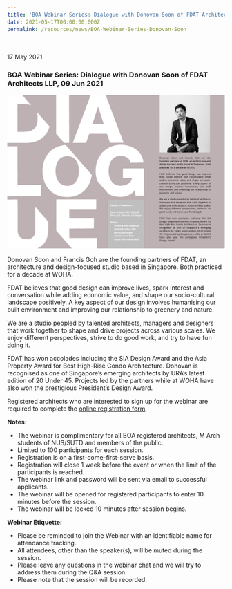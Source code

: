 ```yaml
---
title: 'BOA Webinar Series: Dialogue with Donovan Soon of FDAT Architects LLP'
date: 2021-05-17T00:00:00.000Z
permalink: /resources/news/BOA-Webinar-Series-Donovan-Soon

---
```


17 May 2021

### **BOA Webinar Series: Dialogue with Donovan Soon of FDAT Architects LLP, 09 Jun 2021**

![BOA Webinar Poster](/images/BOA_Webinar_090621.jpg)

Donovan Soon and Francis Goh are the founding partners of FDAT, an architecture and design-focused studio based in Singapore. Both practiced for a decade at WOHA.

FDAT believes that good design can improve lives, spark interest and conversation while adding economic value, and shape our socio-cultural landscape positively. A key aspect of our design involves humanising our built environment and improving our relationship to greenery and nature.

We are a studio peopled by talented architects, managers and designers that work together to shape and drive projects across various scales. We enjoy different perspectives, strive to do good work, and try to have fun doing it.

FDAT has won accolades including the SIA Design Award and the Asia Property Award for Best High-Rise Condo Architecture. Donovan is recognised as one of Singapore’s emerging architects by URA’s latest edition of 20 Under 45. Projects led by the partners while at WOHA have also won the prestigious President’s Design Award. 

Registered architects who are interested to sign up for the webinar are required to complete the [online registration form](https://forms.gle/khoypn4nd9qTzntX9).

**Notes:**
* The webinar is complimentary for all BOA registered architects, M Arch students of NUS/SUTD and members of the public. 
* Limited to 100 participants for each session. 
* Registration is on a first-come-first-serve basis. 
* Registration will close 1 week before the event or when the limit of the participants is reached.
* The webinar link and password will be sent via email to successful applicants. 
* The webinar will be opened for registered participants to enter 10 minutes before the session.
* The webinar will be locked 10 minutes after session begins.

**Webinar Etiquette:**
* Please be reminded to join the Webinar with an identifiable name for attendance tracking.
* All attendees, other than the speaker(s), will be muted during the session.
* Please leave any questions in the webinar chat and we will try to address them during the Q&A session.
* Please note that the session will be recorded.
